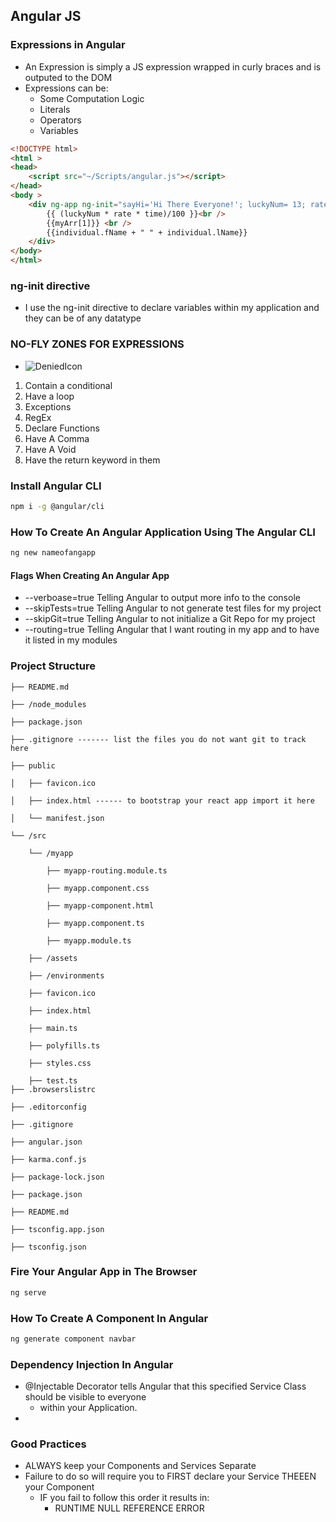 ## Angular JS


### Expressions in Angular

- An Expression is simply a JS expression wrapped in curly braces and is outputed to the DOM
- Expressions can be:
    - Some Computation Logic
    - Literals
    - Operators
    - Variables

```html
<!DOCTYPE html>
<html >
<head>
    <script src="~/Scripts/angular.js"></script>
</head>
<body >
    <div ng-app ng-init="sayHi='Hi There Everyone!'; luckyNum= 13; rate = 10.5; time= 11; myArr = [458, 812]; individual = { fName:'Omar', lName :'Belkay'}">
        {{ (luckyNum * rate * time)/100 }}<br />
        {{myArr[1]}} <br />
        {{individual.fName + " " + individual.lName}}
    </div>
</body>
</html>

```

### ng-init directive

- I use the ng-init directive to declare variables within my application and they can be of any datatype

### NO-FLY ZONES FOR EXPRESSIONS
- ![DeniedIcon](https://iconarchive.com/download/i98435/dakirby309/simply-styled/Security-Denied.ico)

1. Contain a conditional
2. Have a loop
3. Exceptions
4. RegEx
5. Declare Functions
6. Have A Comma
7. Have A Void
8. Have the return keyword in them


### Install Angular CLI
```bash
npm i -g @angular/cli
```

### How To Create An Angular Application Using The Angular CLI

```bash
ng new nameofangapp
```

#### Flags When Creating An Angular App
- --verboase=true     Telling Angular to output more info to the console 
- --skipTests=true    Telling Angular to not generate test files for my project
- --skipGit=true      Telling Angular to not initialize a Git Repo for my project
- --routing=true      Telling Angular that I want routing in my app and to have it listed in my modules



### Project Structure

```
├── README.md

├── /node_modules

├── package.json

├── .gitignore ------- list the files you do not want git to track here

├── public

│   ├── favicon.ico

│   ├── index.html ------ to bootstrap your react app import it here

│   └── manifest.json

└── /src

    └── /myapp

        ├── myapp-routing.module.ts

        ├── myapp.component.css

        ├── myapp-component.html

        ├── myapp.component.ts

        ├── myapp.module.ts

	├── /assets

	├── /environments

	├── favicon.ico

	├── index.html

	├── main.ts

	├── polyfills.ts

    ├── styles.css

    ├── test.ts
├── .browserslistrc

├── .editorconfig

├── .gitignore

├── angular.json

├── karma.conf.js

├── package-lock.json

├── package.json

├── README.md

├── tsconfig.app.json

├── tsconfig.json
```



### Fire Your Angular App in The Browser
```bash
ng serve
```


### How To Create A Component In Angular
```bash
ng generate component navbar
```

### Dependency Injection In Angular

- @Injectable Decorator tells Angular that this specified Service Class should be visible to everyone
    - within your Application.
- 

### Good Practices 

- ALWAYS keep your Components and Services Separate
- Failure to do so will require you to FIRST declare your Service THEEEN your Component
    - IF you fail to follow this order it results in:
        - RUNTIME NULL REFERENCE ERROR